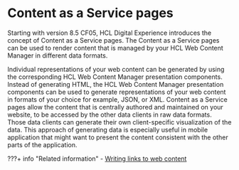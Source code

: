 # Content as a Service pages

Starting with version 8.5 CF05, HCL Digital Experience introduces the concept of Content as a Service pages. The Content as a Service pages can be used to render content that is managed by your HCL Web Content Manager in different data formats.

Individual representations of your web content can be generated by using the corresponding HCL Web Content Manager presentation components. Instead of generating HTML, the HCL Web Content Manager presentation components can be used to generate representations of your web content in formats of your choice for example, JSON, or XML. Content as a Service pages allow the content that is centrally authored and maintained on your website, to be accessed by the other data clients in raw data formats. Those data clients can generate their own client-specific visualization of the data. This approach of generating data is especially useful in mobile application that might want to present the content consistent with the other parts of the application.

<!--
-   **[Technical concepts](../wcm/cntnt_serv_pgs_tech_cncpts.md)**  
Before you use the Content as a Service pages in HCL Digital Experience, familiarize yourself with its building blocks.
-   **[Select data format based on MIME type](../wcm/slct_dta_frmt_mime_type.md)**  
With Content as a Service pages, you can specify different representation of your web content for different MIME types. This way when you request Content as a Service pages, you can specify the preferred representation of your web content. There are different options to manage the presentation components that produce the output for the MIME types you like to support.
-   **[Setting up Content as a Service](../wcm/setup_cntnt_serv_pgs.md)**  
To be able to work with Content as a Service pages in HCL Portal, you must enable it by using an HCL Digital Experience configuration task.
-   **[Removing Content as a Service](../wcm/rmv_cntnt_serv.md)**  
To remove Content as a Service feature in HCL Portal, you must disable it by using an HCL Digital Experience configuration task.
-   **[Access Content as a Service](../wcm/access_cntnt_serv.md)**  
To access your Content as a Service pages, you can write links to your content that specifies the CaaS page as target. -->


???+ info "Related information"
    - [Writing links to web content](../../wcm_artifacts/tags/wcm_dev_writing-links.md)

